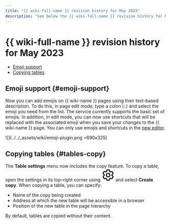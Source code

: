 ```yaml
---
title: "{{ wiki-full-name }} revision history for May 2023"
description: "See below the {{ wiki-full-name }} revision history for May 2023."
---
```


# {{ wiki-full-name }} revision history for May 2023

* [Emoji support](#emoji-support)
* [Copying tables](#tables-copy)

## Emoji support {#emoji-support}

Now you can add emojis on {{ wiki-name }} pages using their text-based description. To do this, in page edit mode, type a colon (`:`) and select the emoji you need from the list. The service currently supports the basic set of emojis. In addition, in edit mode, you can now use shortcuts that will be replaced with the associated emoji when you save your changes to the {{ wiki-name }} page.
You can only use emojis and shortcuts in the [new editor](../new-editor.md).

![](../../_assets/wiki/emoji-plugin.png =690x325)


## Copying tables {#tables-copy}

The **Table settings** menu now includes the copy feature. To copy a table, open the settings in its top-right corner using ![](../../_assets/wiki/svg/settings.svg) and select **Create copy**. When copying a table, you can specify:
* Name of the copy being created
* Address at which the new table will be accessible in a browser
* Position of the new table in the page hierarchy

By default, tables are copied without their content.
